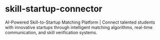 # skill-startup-connector
AI-Powered Skill-to-Startup Matching Platform | Connect talented students with innovative startups through intelligent matching algorithms, real-time communication, and skill verification systems.
